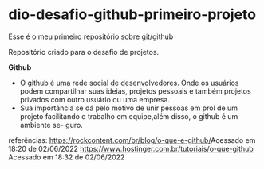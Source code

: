 # dio-desafio-github-primeiro-projeto
Esse é o meu primeiro repositório sobre git/github

Repositório criado para o desafio de projetos.

**Github**
 - O github é uma rede social de desenvolvedores. Onde os usuários podem
compartilhar suas ideias, projetos pessoais e também projetos privados
com outro usuário ou uma empresa.
 - Sua importância se dá pelo motivo de unir pessoas em prol de um projeto
facilitando o trabalho em equipe,além disso, o github é um ambiente se-
guro.


referências:
<https://rockcontent.com/br/blog/o-que-e-github/>Acessado em 18:20 de 02/06/2022
<https://www.hostinger.com.br/tutoriais/o-que-github> Acessado em 18:32 de 02/06/2022
